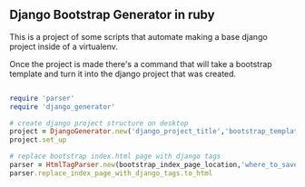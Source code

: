 ## Django Bootstrap Generator in ruby

This is a project of some scripts that automate making a base django project inside of a virtualenv. 

Once the project is made there's a command that will take a bootstrap template and turn it into the django project that was created.


```ruby

require 'parser'
require 'django_generator'

# create django project structure on desktop
project = DjangoGenerator.new('django_project_title','bootstrap_template_dir_location')
project.set_up

# replace bootstrap index.html page with django tags
parser = HtmlTagParser.new(bootstrap_index_page_location,'where_to_save/index.html')
parser.replace_index_page_with_django_tags.to_html

```